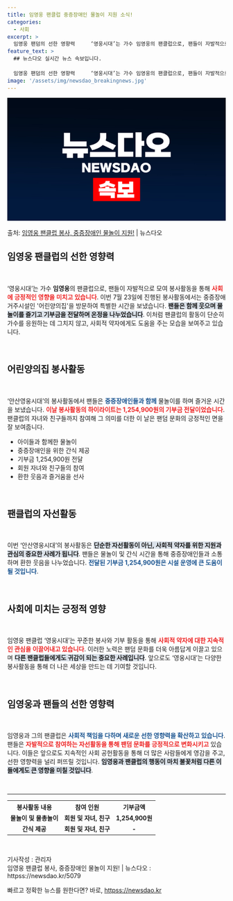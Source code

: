 ```yaml
---
title: 임영웅 팬클럽 중증장애인 물놀이 지원 소식!
categories:
  - 사회
excerpt: >
  임영웅 팬덤의 선한 영향력     ‘영웅시대’는 가수 임영웅의 팬클럽으로, 팬들이 자발적으로 모여 봉사활동을…
feature_text: >
  ## 뉴스다오 실시간 뉴스 속보입니다.

  임영웅 팬덤의 선한 영향력     ‘영웅시대’는 가수 임영웅의 팬클럽으로, 팬들이 자발적으로 모여 봉사활동을…
image: '/assets/img/newsdao_breakingnews.jpg'
---
```


![뉴스다오 속보](/assets/img/newsdao_breakingnews.jpg)

<p>출처: <a href="httpss://newsdao.kr/5079" rel="dofollow">임영웅 팬클럽 봉사, 중증장애인 물놀이 지원!</a> | 뉴스다오</p>

<h2 data-ke-size="size26">임영웅 팬클럽의 선한 영향력</h2>

<p data-ke-size="size16">&nbsp;</p>
‘영웅시대’는 가수 <b>임영웅</b>의 팬클럽으로, 팬들이 자발적으로 모여 봉사활동을 통해 <b><span style="color: #ee2323;">사회에 긍정적인 영향을 미치고 있습니다</span></b>. 이번 7월 23일에 진행된 봉사활동에서는 중증장애거주시설인 '어린양의집'을 방문하여 특별한 시간을 보냈습니다. <b><span style="background-color: #21538527;">팬들은 함께 웃으며 물놀이를 즐기고 기부금을 전달하며 온정을 나누었습니다</span></b>. 이처럼 팬클럽의 활동이 단순히 가수를 응원하는 데 그치지 않고, 사회적 약자에게도 도움을 주는 모습을 보여주고 있습니다. 

<p data-ke-size="size16">&nbsp;</p>

<h2 data-ke-size="size26">어린양의집 봉사활동</h2>

<p data-ke-size="size16">&nbsp;</p>
‘안산영웅시대’의 봉사활동에서 팬들은 <b><span style="color: #1a5490;">중증장애인들과 함께</span></b> 물놀이를 하며 즐거운 시간을 보냈습니다. <b><span style="color: #ee2323;">이날 봉사활동의 하이라이트는 1,254,900원의 기부금 전달이었습니다</span></b>. 팬클럽의 자녀와 친구들까지 참여해 그 의미를 더한 이 날은 팬덤 문화의 긍정적인 면을 잘 보여줍니다. 

<ul>
<li>아이들과 함께한 물놀이</li>
<li>중증장애인을 위한 간식 제공</li>
<li>기부금 1,254,900원 전달</li>
<li>회원 자녀와 친구들의 참여</li>
<li>환한 웃음과 즐거움을 선사</li>
</ul>

<p data-ke-size="size16">&nbsp;</p>

<h2 data-ke-size="size26">팬클럽의 자선활동</h2>

<p data-ke-size="size16">&nbsp;</p>
이번 ‘안산영웅시대’의 봉사활동은 <b><span style="background-color: #21538527;">단순한 자선활동이 아닌, 사회적 약자를 위한 지원과 관심의 중요한 사례가 됩니다</span></b>. 팬들은 물놀이 및 간식 시간을 통해 중증장애인들과 소통하며 환한 웃음을 나누었습니다. <b><span style="color: #1a5490;">전달된 기부금 1,254,900원은 시설 운영에 큰 도움이 될 것입니다</span></b>. 

<p data-ke-size="size16">&nbsp;</p>

<h2 data-ke-size="size26">사회에 미치는 긍정적 영향</h2>

<p data-ke-size="size16">&nbsp;</p>
임영웅 팬클럽 ‘영웅시대’는 꾸준한 봉사와 기부 활동을 통해 <b><span style="color: #ee2323;">사회적 약자에 대한 지속적인 관심을 이끌어내고 있습니다</span></b>. 이러한 노력은 팬덤 문화를 더욱 아름답게 이끌고 있으며 <b><span style="background-color: #21538527;">다른 팬클럽들에게도 귀감이 되는 중요한 사례입니다</span></b>. 앞으로도 ‘영웅시대’는 다양한 봉사활동을 통해 더 나은 세상을 만드는 데 기여할 것입니다. 

<p data-ke-size="size16">&nbsp;</p>

<h2 data-ke-size="size26">임영웅과 팬들의 선한 영향력</h2>

<p data-ke-size="size16">&nbsp;</p>
임영웅과 그의 팬클럽은 <b><span style="color: #1a5490;">사회적 책임을 다하며 새로운 선한 영향력을 확산하고 있습니다</span></b>. 팬들은 <b><span style="color: #ee2323;">자발적으로 참여하는 자선활동을 통해 팬덤 문화를 긍정적으로 변화시키고</span></b> 있습니다. 이들은 앞으로도 지속적인 사회 공헌활동을 통해 더 많은 사람들에게 영감을 주고, 선한 영향력을 널리 퍼뜨릴 것입니다. <b><span style="background-color: #21538527;">임영웅과 팬클럽의 행동이 마치 불꽃처럼 다른 이들에게도 큰 영향을 미칠 것입니다</span></b>. 

<p data-ke-size="size16">&nbsp;</p>

<hr>

<table style="width: 100%;">
  <tr>
    <th style="text-align: center;"><b>봉사활동 내용</b></th>
    <th style="text-align: center;"><b>참여 인원</b></th>
    <th style="text-align: center;"><b>기부금액</b></th>
  </tr>
  <tr>
    <td style="text-align: center; height: 17px;"><b>물놀이 및 물총놀이</b></td>
    <td style="text-align: center; height: 17px;"><b>회원 및 자녀, 친구</b></td>
    <td style="text-align: center; height: 17px;"><b>1,254,900원</b></td>
  </tr>
  <tr>
    <td style="text-align: center; height: 17px;"><b>간식 제공</b></td>
    <td style="text-align: center; height: 17px;"><b>회원 및 자녀, 친구</b></td>
    <td style="text-align: center; height: 17px;"><b>-</b></td>
  </tr>
</table>

<p data-ke-size="size16">&nbsp;</p>

기사작성 : 관리자  
임영웅 팬클럽 봉사, 중증장애인 물놀이 지원! | 뉴스다오  : httpss://newsdao.kr/5079 

빠르고 정확한 뉴스를 원한다면? 바로, <a href="httpss://newsdao.kr" rel="dofollow">httpss://newsdao.kr</a>


